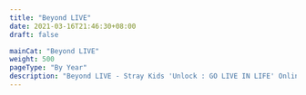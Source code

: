 ```yaml
---
title: "Beyond LIVE"
date: 2021-03-16T21:46:30+08:00
draft: false

mainCat: "Beyond LIVE"
weight: 500
pageType: "By Year"
description: "Beyond LIVE - Stray Kids 'Unlock : GO LIVE IN LIFE' Online Concert"
---
```

